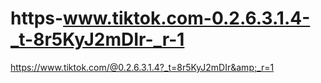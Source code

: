 # https-www.tiktok.com-0.2.6.3.1.4-_t-8r5KyJ2mDIr-_r-1
https://www.tiktok.com/@0.2.6.3.1.4?_t=8r5KyJ2mDIr&amp;_r=1
